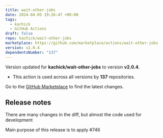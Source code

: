 ```yaml
---
title: wait-other-jobs
date: 2024-04-05 19:26:47 +00:00
tags:
  - kachick
  - GitHub Actions
draft: false
repo: kachick/wait-other-jobs
marketplace: https://github.com/marketplace/actions/wait-other-jobs
version: v2.0.4
dependentsNumber: "137"
---
```



Version updated for **kachick/wait-other-jobs** to version **v2.0.4**.
- This action is used across all versions by **137** repositories.

Go to the [GitHub Marketplace](https://github.com/marketplace/actions/wait-other-jobs) to find the latest changes.

## Release notes

There are many changes in the diff, but almost the code used for development

Main purpose of this release is to apply #746
